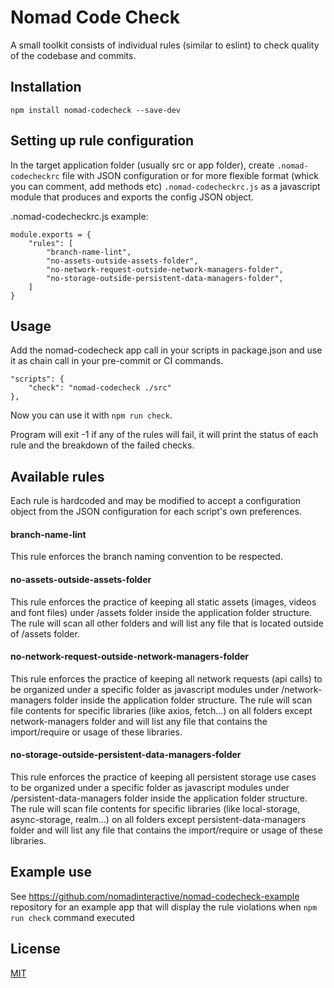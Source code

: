 # Nomad Code Check

A small toolkit consists of individual rules (similar to eslint) to check quality of the codebase and commits.

## Installation

```
npm install nomad-codecheck --save-dev
```

## Setting up rule configuration

In the target application folder (usually src or app folder), create ```.nomad-codecheckrc``` file with JSON configuration or for more flexible format (whick you can comment, add methods etc) ```.nomad-codecheckrc.js``` as a javascript module that produces and exports the config JSON object.

.nomad-codecheckrc.js example:

```
module.exports = {
	"rules": [
		"branch-name-lint",
		"no-assets-outside-assets-folder",
		"no-network-request-outside-network-managers-folder",
		"no-storage-outside-persistent-data-managers-folder",
	]
}
```

## Usage

Add the nomad-codecheck app call in your scripts in package.json and use it as chain call in your pre-commit or CI commands.

```
"scripts": {
	"check": "nomad-codecheck ./src"
},
```

Now you can use it with ```npm run check```.

Program will exit -1 if any of the rules will fail, it will print the status of each rule and the breakdown of the failed checks.


## Available rules

Each rule is hardcoded and may be modified to accept a configuration object from the JSON configuration for each script's own preferences.

#### branch-name-lint
This rule enforces the branch naming convention to be respected.

#### no-assets-outside-assets-folder
This rule enforces the practice of keeping all static assets (images, videos and font files) under /assets folder inside the application folder structure. The rule will scan all other folders and will list any file that is located outside of /assets folder.

#### no-network-request-outside-network-managers-folder
This rule enforces the practice of keeping all network requests (api calls) to be organized under a specific folder as javascript modules under /network-managers folder inside the application folder structure. The rule will scan file contents for specific libraries (like axios, fetch...) on all folders except network-managers folder and will list any file that contains the import/require or usage of these libraries.

#### no-storage-outside-persistent-data-managers-folder
This rule enforces the practice of keeping all persistent storage use cases to be organized under a specific folder as javascript modules under /persistent-data-managers folder inside the application folder structure. The rule will scan file contents for specific libraries (like local-storage, async-storage, realm...) on all folders except persistent-data-managers folder and will list any file that contains the import/require or usage of these libraries.


## Example use

See https://github.com/nomadinteractive/nomad-codecheck-example repository for an example app that will display the rule violations when ```npm run check``` command executed

## License

[MIT](LICENSE.md)
